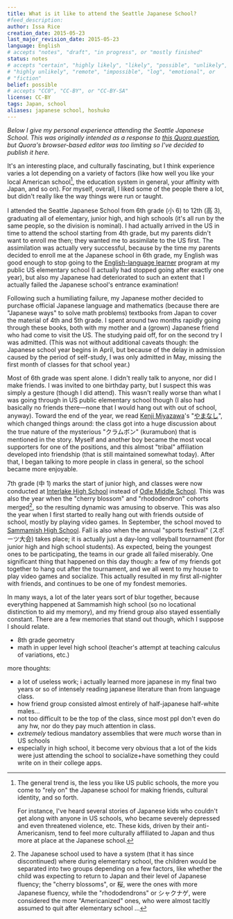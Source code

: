 ```yaml
---
title: What is it like to attend the Seattle Japanese School?
#feed_description: 
author: Issa Rice
creation_date: 2015-05-23
last_major_revision_date: 2015-05-23
language: English
# accepts "notes", "draft", "in progress", or "mostly finished"
status: notes
# accepts "certain", "highly likely", "likely", "possible", "unlikely",
# "highly unlikely", "remote", "impossible", "log", "emotional", or
# "fiction"
belief: possible
# accepts "CC0", "CC-BY", or "CC-BY-SA"
license: CC-BY
tags: Japan, school
aliases: japanese school, hoshuko
---
```


*Below I give my personal experience attending the Seattle Japanese
School. This was originally intended as a response to [this Quora
question][q_japan], but Quora's browser-based editor was too limiting so
I've decided to publish it here.*

[q_japan]: https://www.quora.com/What-is-it-like-to-attend-the-Seattle-Japanese-School

It's an interesting place, and culturally fascinating, but I think
experience varies a lot depending on a variety of factors (like how well
you like your local American school[^trend], the education system in general,
your affinity with Japan, and so on). For myself, overall, I liked some
of the people there a lot, but didn't really like the way things were
run or taught.

[^trend]: The general trend is, the less you like US public schools, the
more you come to "rely on" the Japanese school for making friends,
cultural identity, and so forth.

    For instance, I've heard several stories of Japanese kids who
    couldn't get along with anyone in US schools, who became severely
    depressed and even threatened violence, etc.  These kids,
    driven by their anti-Americanism, tend to feel more culturally
    affiliated to Japan and thus more at place at the Japanese school.

I attended the Seattle Japanese School from 6th grade (小 6) to 12th (高
3), graduating all of elementary, junior high, and high schools (it's
all run by the same people, so the division is nominal). I had actually
arrived in the US in time to attend the school starting from 4th grade,
but my parents didn't want to enroll me then; they wanted me to
assimilate to the US first. The assimilation was actually very
successful, because by the time my parents decided to enroll me at the
Japanese school in 6th grade, my English was good enough to stop going
to the [English-language learner](!w) program at my public US elementary
school (I actually had stopped going after exactly one year), but also
my Japanese had deteriorated to such an extent that I actually failed
the Japanese school's entrance examination!

Following such a humiliating failure, my Japanese mother decided to
purchase official Japanese language and mathematics (because there are
"Japanese ways" to solve math problems) textbooks from Japan to cover
the material of 4th and 5th grade. I spent around two months rapidly
going through these books, both with my mother and a (grown) Japanese
friend who had come to visit the US. The studying paid off, for on the
second try I was admitted. (This was not without additional caveats
though: the Japanese school year begins in April, but because of the
delay in admission caused by the period of self-study, I was only
admitted in May, missing the first month of classes for that school
year.)

Most of 6th grade was spent alone. I didn't really talk to anyone, nor
did I make friends. I was invited to one birthday party, but I suspect
this was simply a gesture (though I did attend). This wasn't really
worse than what I was going through in US public elementary school
though (I also had basically no friends there—none that I would hang out
with out of school, anyway). Toward the end of the year, we read [Kenji
Miyazawa](!w)'s "[やまなし](!wja)", which changed things around: the
class got into a huge discussion about the true nature of the mysterious
"クラムボン" (kuramubon) that is mentioned in the story. Myself and
another boy became the most vocal supporters for one of the positions,
and this almost "tribal" affiliation developed into friendship (that is
still maintained somewhat today). After that, I began talking to more
people in class in general, so the school became more enjoyable.

7th grade (中 1) marks the start of junior high, and classes were now
conducted at [Interlake High School](!w) instead of [Odle Middle
School](!w). This was also the year when the "cherry blossom" and
"rhododendron" cohorts merged[^sakura], so the resulting dynamic was
amusing to observe. This was also the year when I first started to
really hang out with friends outside of school, mostly by playing video
games. In September, the school moved to [Sammamish High School](!w).
Fall is also when the annual "sports festival" (スポーツ大会) takes
place; it is actually just a day-long volleyball tournament (for junior
high and high school students). As expected, being the youngest ones to
be participating, the teams in our grade all failed miserably. One
significant thing that happened on this day though: a few of my friends
got together to hang out after the tournament, and we all went to my
house to play video games and socialize. This actually resulted in my
first all-nighter with friends, and continues to be one of my fondest
memories.

[^sakura]: The Japanese school used to have a system (that it has since
discontinued) where during
elementary school, the children would be separated into two groups
depending on a few factors, like whether the child was expecting to
return to Japan and their level of Japanese fluency; the "cherry
blossoms", or 桜, were the ones with more Japanese fluency, while the
"rhododendrons" or シャクナゲ, were considered the more "Americanized"
ones, who were almost tacitly assumed to quit after elementary school …

In many ways, a lot of the later years sort of blur together, because
everything happened at Sammamish high school (so no locational
distinction to aid my memory), and my friend group also stayed
essentially constant.  There are a few memories that stand out though,
which I suppose I should relate.

- 8th grade geometry
- math in upper level high school (teacher's attempt at teaching
  calculus of variations, etc.)

more thoughts:

- a lot of useless work; i actually learned more japanese in my final
  two years or so of intensely reading japanese literature than from
  language class.
- how friend group consisted almost entirely of half-japanese half-white
  males...
- not too difficult to be the top of the class, since most ppl don't
  even do any hw, nor do they pay much attention in class.
- *extremely* tedious mandatory assemblies that were *much* worse than
  in US schools
- especially in high school, it become very obvious that a lot of the
  kids were just attending the school to socialize+have something they
  could write on in their college apps.
